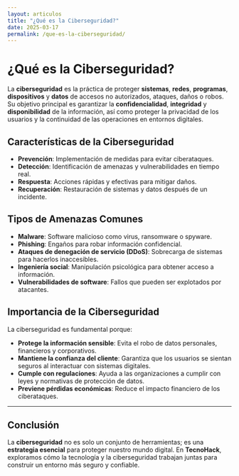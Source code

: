 ```yaml
---
layout: articulos
title: "¿Qué es la Ciberseguridad?"
date: 2025-03-17
permalink: /que-es-la-ciberseguridad/
---
```


# ¿Qué es la Ciberseguridad?

La **ciberseguridad** es la práctica de proteger **sistemas**, **redes**, **programas**, **dispositivos** y **datos** de accesos no autorizados, ataques, daños o robos. Su objetivo principal es garantizar la **confidencialidad**, **integridad** y **disponibilidad** de la información, así como proteger la privacidad de los usuarios y la continuidad de las operaciones en entornos digitales.

## Características de la Ciberseguridad
- **Prevención**: Implementación de medidas para evitar ciberataques.
- **Detección**: Identificación de amenazas y vulnerabilidades en tiempo real.
- **Respuesta**: Acciones rápidas y efectivas para mitigar daños.
- **Recuperación**: Restauración de sistemas y datos después de un incidente.

## Tipos de Amenazas Comunes
- **Malware**: Software malicioso como virus, ransomware o spyware.
- **Phishing**: Engaños para robar información confidencial.
- **Ataques de denegación de servicio (DDoS)**: Sobrecarga de sistemas para hacerlos inaccesibles.
- **Ingeniería social**: Manipulación psicológica para obtener acceso a información.
- **Vulnerabilidades de software**: Fallos que pueden ser explotados por atacantes.

## Importancia de la Ciberseguridad
La ciberseguridad es fundamental porque:
- **Protege la información sensible**: Evita el robo de datos personales, financieros y corporativos.
- **Mantiene la confianza del cliente**: Garantiza que los usuarios se sientan seguros al interactuar con sistemas digitales.
- **Cumple con regulaciones**: Ayuda a las organizaciones a cumplir con leyes y normativas de protección de datos.
- **Previene pérdidas económicas**: Reduce el impacto financiero de los ciberataques.

---

## Conclusión
La **ciberseguridad** no es solo un conjunto de herramientas; es una **estrategia esencial** para proteger nuestro mundo digital. En **TecnoHack**, exploramos cómo la tecnología y la ciberseguridad trabajan juntas para construir un entorno más seguro y confiable.